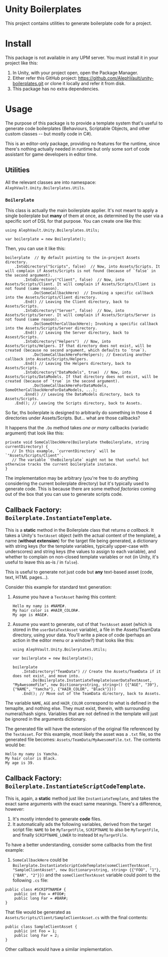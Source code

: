 # Unity Boilerplates

This project contains utilities to generate boilerplate code for a project.

# Install

This package is not available in any UPM server. You must install it in your project like this:

1. In Unity, with your project open, open the Package Manager.
2. Either refer this GitHub project: https://github.com/AlephVault/unity-boilerplates.git or clone it locally and refer it from disk.
3. This package has no extra dependencies.

# Usage

The purpose of this package is to provide a template system that's useful to generate code boilerplates (Behaviours, Scriptable Objects, and other custom classes -- but mostly code in C#).

This is an editor-only package, providing no features for the runtime, since there's nothing actually needed in runtime but only some sort of code assistant for game developers in editor time.

## Utilities

All the relevant classes are into namespace: `AlephVault.Unity.Boilerplates.Utils`.

### `Boilerplate`

This class is actually the main boilerplate applier. It's not meant to apply a single boilerplate but **many** of them at once, as determined by the user via a specific sort of DSL for that purpose. You can create one like this:

```
using AlephVault.Unity.Boilerplates.Utils;

var boilerplate = new Boilerplate();
```

Then, you can use it like this:

```
boilerplate  // By default pointing to the in-project Assets directory.
    .IntoDirectory("Scripts", false)  // Now, into Assets/Scripts. It will complain if Assets/Scripts is not found (because of `false` in the second argument).
        .IntoDirectory("Client", false)  // Now, into Assets/Scripts/Client. It will complain if Assets/Scripts/Client is not found (same reason).
            .Do(SomeCallbackHere)  // Invoking a specific callback into the Assets/Scripts/Client directory.
        .End() // Leaving the Client directory, back to Assets/Scripts.
        .IntoDirectory("Server", false)  // Now, into Assets/Scripts/Server. It will complain if Assets/Scripts/Server is not found (same reason).
            .Do(SomeOtherCallbackHere); Invoking a specific callback into the Assets/Scripts/Server directory.
        .End() // Leaving the Server directory, back to Assest/Scripts.
        .IntoDirectory("Helpers")  // Now, into Assets/Scripts/Helpers. If that directory does not exist, will be created (because no second argument, which defaults to `true`).
            .Do(SomeCallbackHereForHelpers); // Executing another callback into Assets/Scripts/Helpers.
        .End() // Leaving the Helpers directory, back to Assets/Scripts.
        .IntoDirectory("DataModels", true)  // Now, into Assets/Scripts/DataModels. If that directory does not exist, will be created (because of `true` in the second argument).
            .Do(SomeCallbackHereForDataModels, SomeOtherCallbackHereForDataModels, ...);
        .Ennd() // Leaving the DataModels directory, back to Assets/Scripts.
    .End(); // Leaving the Scripts directory, back to Assets.
```

So far, ths boilerplate is designed to arbitrarily do something in those 4 directories under Assets/Scripts. But... what are those callbacks?

It happens that the `.Do` method takes _one or many_ callbacks (variadic argument) that look like this:

```
private void SomeCallbeckHere(Boilerplate theBoilerplate, string currentDirectory) {
   // In this example, `currentDirectory` will be `"Assets/Scripts/Client"`.
   // The variable `theBoilerplate` might not be that useful but otherwise tracks the current boilerplate instance.
}
```

The implementation may be arbitrary (you're free to do anything considering the current boilerplate directory) but it's typically used to generate code. This is because there are some method _factories_ coming out of the box that you can use to generate scripts code.

## Callback Factory: `Boilerplate.InstantiateTemplate`.

This is a **static** method in the Boilerplate class that returns _a callback_. It takes a Unity's `TextAsset` object (with the actual content of the template), a name (**without extension**) for the target file being generated, a dictionary with string keys (for the template variables, typically upper-case with underscores) and string keys (the values to assign to each variable), and whether to complain on non-closed template variables or not (in Unity, it's useful to leave this as-is / in `false`).

This is useful to generate not just code but **any** text-based asset (code, text, HTML pages...).

Consider this example for standard text generation:

1. Assume you have a `TextAsset` having this content:

   ```
   Hello my namy is #NAME#.
   My hair color is #HAIR_COLOR#.
   My age is #AGE#.
   ```

2. Assume you want to generate, out of that `TextAsset` asset (which is stored in the `userDataTextAsset` variable), a file in the Assets/TeamData directory, using your data. You'll write a piece of code (perhaps an action in the editor menu or a window?) that looks like this:

   ```
   using AlephVault.Unity.Boilerplates.Utils;

   var boilerplate = new Boilerplate();

   boilerplate
       .IntoDirectory("TeamData") // Create the Assets/TeamData if it does not exist, and move into.
           .Do(Boilerplate.InstantiateTemplate(userDataTextAsset, "MyAwesomeFile", new Dictionary<string, string>() {{"AGE", "39"}, {"NAME", "Yamcha"}, {"HAIR_COLOR", "Black"}}))
       .End(); // Move out of the TeamData directory, back to Assets.
   ```

The variable `NAME`, `AGE` and `HAIR_COLOR` correspond to what is defined in the temaplte, and nothing else. They must exist, therein, with surrounding numeral/hash signs. Variables that are not defined in the template will just be ignored in the arguments dictionary.

The generated file will have the extension of the original file referenced by the `TextAsset`. For this example, most likely the asset was a `.txt` file, so the generated file becomes: `Assets/TeamData/MyAwesomeFile.txt`. The contents would be:

```
Hello my namy is Yamcha.
My hair color is Black.
My age is 39.
```

## Callback Factory: `Boilerplate.InstantiateScriptCodeTemplate`.

This is, again, a **static** method just like `InstantiateTemplate`, and takes the exact same arguments with the exact same meanings. There's a difference, however:

1. It's mostly intended to generate **code** files.
2. It automatically ads the following variables, derived from the target script file: `NAME` to be `MyTargetFile`, `SCRIPTNAME` to also be `MyTargetFile`, and finally `SCRIPTNAME_LOWER` to instead bt `myTargetFile`.

To have a better understanding, consider some callbacks from the first example:

1. `SomeCallbackHere` could be `Boilerplate.InstantiateScriptCodeTemplate(someClientTextAsset, "SampleClientAsset", new Dictionary<string, string> {{"FOO", "1"}, {"BAR", "2"}})` and the `someClientTextAsset` variable could point to the following `.cs` file:

```
public class #SCRIPTNAME# {
    public int Foo = #FOO#;
    public long Far = #BAR#;
}
```

That file would be generated as `Assets/Scripts/Client/SampleClientAsset.cs` with the final contents:

```
public class SampleClientAsset {
    public int Foo = 1;
    public long Far = 2;
}
```

Other callback would have a similar implementation.

